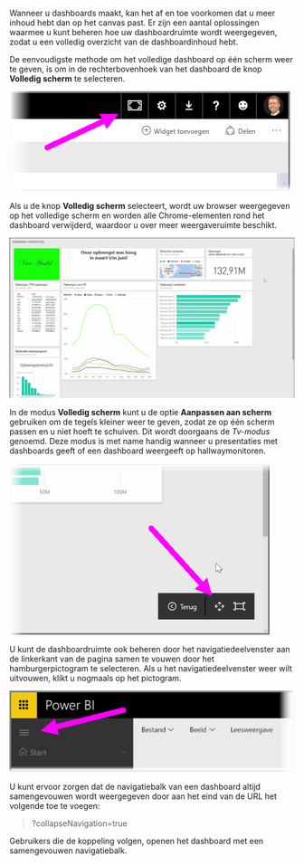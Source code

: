 Wanneer u dashboards maakt, kan het af en toe voorkomen dat u meer inhoud hebt dan op het canvas past. Er zijn een aantal oplossingen waarmee u kunt beheren hoe uw dashboardruimte wordt weergegeven, zodat u een volledig overzicht van de dashboardinhoud hebt.

De eenvoudigste methode om het volledige dashboard op één scherm weer te geven, is om in de rechterbovenhoek van het dashboard de knop **Volledig scherm** te selecteren.

![](media/4-4e-get-more-dashboard-space/4-4e_1.png)

Als u de knop **Volledig scherm** selecteert, wordt uw browser weergegeven op het volledige scherm en worden alle Chrome-elementen rond het dashboard verwijderd, waardoor u over meer weergaveruimte beschikt.

![](media/4-4e-get-more-dashboard-space/4-4e_2.png)

In de modus **Volledig scherm** kunt u de optie **Aanpassen aan scherm** gebruiken om de tegels kleiner weer te geven, zodat ze op één scherm passen en u niet hoeft te schuiven. Dit wordt doorgaans de *Tv-modus* genoemd. Deze modus is met name handig wanneer u presentaties met dashboards geeft of een dashboard weergeeft op hallwaymonitoren.

![](media/4-4e-get-more-dashboard-space/4-4e_3.png)

U kunt de dashboardruimte ook beheren door het navigatiedeelvenster aan de linkerkant van de pagina samen te vouwen door het hamburgerpictogram te selecteren. Als u het navigatiedeelvenster weer wilt uitvouwen, klikt u nogmaals op het pictogram.

![](media/4-4e-get-more-dashboard-space/4-4e_4.png)

U kunt ervoor zorgen dat de navigatiebalk van een dashboard altijd samengevouwen wordt weergegeven door aan het eind van de URL het volgende toe te voegen:

> ?collapseNavigation=true
> 
> 

Gebruikers die de koppeling volgen, openen het dashboard met een samengevouwen navigatiebalk.

